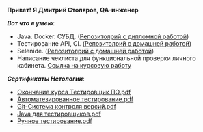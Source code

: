   **Привет!**
  **Я Дмитрий Столяров, QA-инженер**
  
   ***Вот что я умею***:
- Java. Docker. СУБД. ([Репозитолрий с дипломной работой](https://github.com/Jazwel/Diplom-QA60))
- Тестирование API, CI. ([Репозитолрий с домашней работой](https://github.com/Jazwel/Api-Ci))
- Selenide. ([Репозитолрий с домашней работой](https://github.com/Jazwel/Selenide))
- Написание чеклиста для функциональной проверки личного кабинета. [Ссылка на курсовую работу](https://https://[(https://github.com/Jazwel/Api-Ci)](https://docs.google.com/spreadsheets/d/1-0Kq89cU7Bl6cGLkQphRGfqaBoLh3exiY1zhgCYUjyg/edit?usp=sharing)https://docs.google.com/spreadsheets/d/1-0Kq89cU7Bl6cGLkQphRGfqaBoLh3exiY1zhgCYUjyg/edit?usp=sharing/)

***Сертификаты Нетологии***:


- [Окончание курса Тестировщик ПО.pdf](https://netology.ru/sharing/ef4f396e6cc4675c2c52434150aa30ca?utm_source=social&utm_campaign=achievements)  
- [Автоматезированное тестирование.pdf](https://github.com/Jazwel/Jazwel/files/13693305/certificate.3.pdf)
- [Git-Система контроля версий.pdf](https://github.com/Jazwel/Jazwel/files/13693308/certificate.1.pdf)
- [Java для тестировщиков.pdf](https://github.com/Jazwel/Jazwel/files/13693311/certificate.2.pdf)
- [Ручное тестирование.pdf](https://github.com/Jazwel/Jazwel/files/13693315/certificate.pdf)


